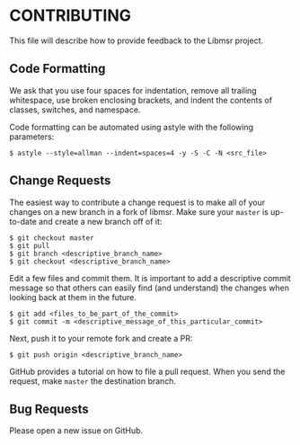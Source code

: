 CONTRIBUTING
============

This file will describe how to provide feedback to the Libmsr project.


Code Formatting
---------------

We ask that you use four spaces for indentation, remove all trailing
whitespace, use broken enclosing brackets, and indent the contents of classes,
switches, and namespace.

Code formatting can be automated using astyle with the following parameters:

    $ astyle --style=allman --indent=spaces=4 -y -S -C -N <src_file>


Change Requests
---------------

The easiest way to contribute a change request is to make all of your changes on
a new branch in a fork of libmsr. Make sure your `master` is up-to-date and
create a new branch off of it:

    $ git checkout master
    $ git pull
    $ git branch <descriptive_branch_name>
    $ git checkout <descriptive_branch_name>

Edit a few files and commit them. It is important to add a descriptive commit
message so that others can easily find (and understand) the changes when
looking back at them in the future.

    $ git add <files_to_be_part_of_the_commit>
    $ git commit -m <descriptive_message_of_this_particular_commit>

Next, push it to your remote fork and create a PR:

    $ git push origin <descriptive_branch_name>

GitHub provides a tutorial on how to file a pull request. When you send the
request, make `master` the destination branch.


Bug Requests
------------

Please open a new issue on GitHub.
